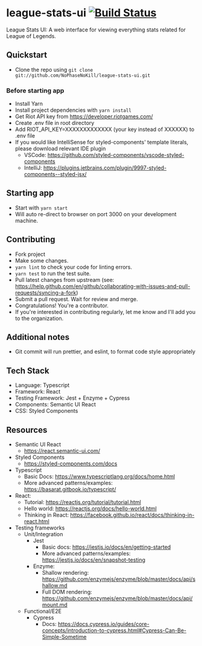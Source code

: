 # league-stats-ui [![Build Status](https://travis-ci.com/NoPhaseNoKill/league-stats-ui.svg?branch=master)](https://travis-ci.com/NoPhaseNoKill/league-stats-ui)

League Stats UI: A web interface for viewing everything stats related for League of Legends.

## Quickstart

- Clone the repo using `git clone git://github.com/NoPhaseNoKill/league-stats-ui.git`

### Before starting app

- Install Yarn
- Install project dependencies with `yarn install`
- Get Riot API key from https://developer.riotgames.com/
- Create .env file in root directory
- Add RIOT_API_KEY=XXXXXXXXXXXXX (your key instead of XXXXXX) to .env file
- If you would like IntelliSense for styled-components' template literals, please download relevant IDE plugin
  - VSCode: https://github.com/styled-components/vscode-styled-components
  - IntelliJ: https://plugins.jetbrains.com/plugin/9997-styled-components--styled-jsx/

## Starting app

- Start with `yarn start`
- Will auto re-direct to browser on port 3000 on your development machine.

## Contributing

- Fork project
- Make some changes.
- `yarn lint` to check your code for linting errors.
- `yarn test` to run the test suite.
- Pull latest changes from upstream (see: https://help.github.com/en/github/collaborating-with-issues-and-pull-requests/syncing-a-fork)
- Submit a pull request. Wait for review and merge.
- Congratulations! You're a contributor.
- If you're interested in contributing regularly, let me know and I'll add you to the organization.

## Additional notes

- Git commit will run prettier, and eslint, to format code style appropriately

## Tech Stack

- Language: Typescript
- Framework: React
- Testing Framework: Jest + Enzyme + Cypress
- Components: Semantic UI React
- CSS: Styled Components

## Resources

- Semantic UI React
  - https://react.semantic-ui.com/
- Styled Components
  - https://styled-components.com/docs
- Typescript
  - Basic Docs: https://www.typescriptlang.org/docs/home.html
  - More advanced patterns/examples: https://basarat.gitbook.io/typescript/
- React:
  - Tutorial: https://reactjs.org/tutorial/tutorial.html
  - Hello world: https://reactjs.org/docs/hello-world.html
  - Thinking in React: https://facebook.github.io/react/docs/thinking-in-react.html
- Testing frameworks
    - Unit/Integration
      - Jest
        - Basic docs: https://jestjs.io/docs/en/getting-started
        - More advanced patterns/examples: https://jestjs.io/docs/en/snapshot-testing
      - Enzyme:
        - Shallow rendering: https://github.com/enzymejs/enzyme/blob/master/docs/api/shallow.md
        - Full DOM rendering: https://github.com/enzymejs/enzyme/blob/master/docs/api/mount.md
    - Functional/E2E
      - Cypress
        - Docs: https://docs.cypress.io/guides/core-concepts/introduction-to-cypress.html#Cypress-Can-Be-Simple-Sometime

